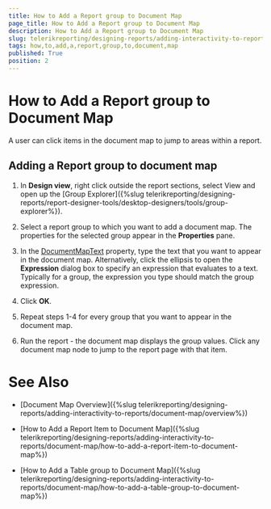 ```yaml
---
title: How to Add a Report group to Document Map
page_title: How to Add a Report group to Document Map 
description: How to Add a Report group to Document Map
slug: telerikreporting/designing-reports/adding-interactivity-to-reports/document-map/how-to-add-a-report-group-to-document-map
tags: how,to,add,a,report,group,to,document,map
published: True
position: 2
---
```


# How to Add a Report group to Document Map

A user can click items in the document map to jump to areas within a report.

## Adding a Report group to document map

1. In __Design view__, right click outside the report sections, select View and open up the [Group Explorer]({%slug telerikreporting/designing-reports/report-designer-tools/desktop-designers/tools/group-explorer%}).

1. Select a report group to which you want to add a document map. The properties for the selected group appear in the __Properties__  pane.

1. In the [DocumentMapText](/reporting/api/Telerik.Reporting.Group#Telerik_Reporting_Group_DocumentMapText) property, type the text 
	that you want to appear in the document map. Alternatively, click the ellipsis to open the __Expression__  dialog box to specify an 
	expression that evaluates to a text. Typically for a group, the expression you type should match the group expression.

1. Click __OK__.

1. Repeat steps 1-4 for every group that you want to appear in the document map.

1. Run the report - the document map displays the group values. Click any document map node to jump to the report page with that item.


# See Also

 * [Document Map Overview]({%slug telerikreporting/designing-reports/adding-interactivity-to-reports/document-map/overview%})
 
 * [How to Add a Report Item to Document Map]({%slug telerikreporting/designing-reports/adding-interactivity-to-reports/document-map/how-to-add-a-report-item-to-document-map%}) 

 * [How to Add a Table group to Document Map]({%slug telerikreporting/designing-reports/adding-interactivity-to-reports/document-map/how-to-add-a-table-group-to-document-map%}) 
